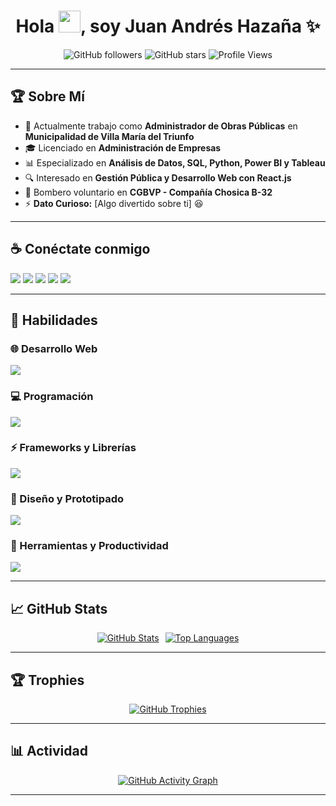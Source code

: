 <h1 align="center">Hola <img src="https://media.giphy.com/media/hvRJCLFzcasrR4ia7z/giphy.gif" width="35">, soy Juan Andrés Hazaña ✨</h1>

<p align="center">
  <img src="https://img.shields.io/github/followers/Juanhmdev?style=social" alt="GitHub followers">
  <img src="https://img.shields.io/github/stars/Juanhmdev?style=social" alt="GitHub stars">
  <img src="https://komarev.com/ghpvc/?username=Juanhmdev" alt="Profile Views">
</p>

---

## 🏆 Sobre Mí  

- 🏢 Actualmente trabajo como **Administrador de Obras Públicas** en **Municipalidad de Villa María del Triunfo**  
- 🎓 Licenciado en **Administración de Empresas**  
- 📊 Especializado en **Análisis de Datos, SQL, Python, Power BI y Tableau**  
- 🔍 Interesado en **Gestión Pública y Desarrollo Web con React.js**  
- 🚒 Bombero voluntario en **CGBVP - Compañía Chosica B-32**  
- ⚡ **Dato Curioso:** [Algo divertido sobre ti] 😆  

---

## ☕ Conéctate conmigo  

<p align="left">
  <a href="https://www.linkedin.com/in/TU_PERFIL/"><img src="https://img.icons8.com/fluency/48/000000/linkedin.png"/></a>
  <a href="https://www.instagram.com/Juanhmdev/"><img src="https://img.icons8.com/fluency/48/000000/instagram-new.png"/></a>
  <a href="mailto:TUCORREO@gmail.com"><img src="https://img.icons8.com/fluency/48/000000/apple-mail.png"/></a>
  <a href="https://www.behance.net/TU_PERFIL/"><img src="https://img.icons8.com/fluency/48/000000/behance.png"/></a>
  <a href="https://www.figma.com/@TUPERFIL/"><img src="https://img.icons8.com/fluency/48/000000/figma.png"/></a>
</p>

---

## 🚀 Habilidades  

### 🌐 Desarrollo Web  
<p align="left">
  <img src="https://skillicons.dev/icons?i=html,css,sass,bootstrap,vite" />
</p>

### 💻 Programación  
<p align="left">
  <img src="https://skillicons.dev/icons?i=js,ts,nodejs,py" />
</p>

### ⚡ Frameworks y Librerías  
<p align="left">
  <img src="https://skillicons.dev/icons?i=react" />
</p>

### 🎨 Diseño y Prototipado  
<p align="left">
  <img src="https://skillicons.dev/icons?i=figma,xd,ps,ai" />
</p>

### 🔧 Herramientas y Productividad  
<p align="left">
  <img src="https://skillicons.dev/icons?i=git,github,notion,vscode,wordpress" />
</p>

---

## 📈 GitHub Stats  

<div align="center" style="display: flex; justify-content: center; align-items: center; gap: 10px;">
  <a href="https://github.com/Juanhmdev/github-readme-stats">
    <img src="https://github-readme-stats.vercel.app/api?username=Juanhmdev&theme=algolia&show_icons=true&hide_border=true&include_all_commits=true&count_private=true" alt="GitHub Stats" />
  </a>
  <a href="https://github.com/Juanhmdev/github-readme-stats">
    <img src="https://github-readme-stats.vercel.app/api/top-langs/?username=Juanhmdev&theme=algolia&layout=compact&langs_count=8&hide_border=true" alt="Top Languages" />
  </a>
</div>

---

## 🏆 Trophies  

<p align="center">
  <a href="https://github.com/Juanhmdev/github-profile-trophy">
    <img src="https://github-profile-trophy.vercel.app/?username=Juanhmdev&column=4&theme=algolia&no-frame=true&no-bg=true&margin-w=5" alt="GitHub Trophies" />
  </a>
</p>

---

## 📊 Actividad  

<p align="center">
  <a href="https://github.com/Juanhmdev/github-readme-activity-graph">
    <img src="https://github-readme-activity-graph.vercel.app/graph?username=Juanhmdev&theme=react-dark&hide_border=true&area=true" alt="GitHub Activity Graph" />
  </a>
</p>

---

